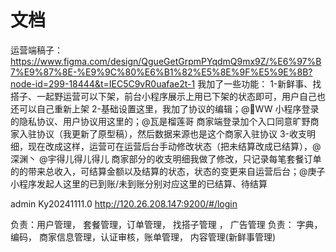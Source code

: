 # 文档

运营端稿子：
https://www.figma.com/design/QgueGetGrpmPYqdmQ9mx9Z/%E6%97%B7%E9%87%8E-%E9%9C%80%E6%B1%82%E5%8E%9F%E5%9E%8B?node-id=299-18444&t=IEC5C9vR0uafae2t-1
我加了一些功能：
1-新鲜事、找搭子、一起野运营可以下架，前台小程序展示上用已下架的状态即可，用户自己也还可以自己重新上架
2-基础设置这里，我加了协议的编辑；@🖤WW 小程序登录的隐私协议、用户协议用这里的；@瓦是榴莲哥 商家端登录加个入口同意旷野商家入驻协议（我更新了原型稿），然后数据来源也是这个商家入驻协议
3-收支明细，现在改成这样，运营可在运营后台手动修改状态（把未结算改成已结算），@深渊丶 @宇得儿得儿得儿 商家部分的收支明细我做了修改，只记录每笔套餐订单的的带来总收入，可结算金额以及结算的状态，状态的变更来自运营后台；@庚子 小程序发起人这里的已到账/未到账分别对应这里的已结算、待结算

admin  Ky20241111.0
http://120.26.208.147:9200/#/login

负责：用户管理， 套餐管理，订单管理， 找搭子管理 ， 广告管理
负责： 字典，编码， 商家信息管理，认证审核，账单管理， 内容管理(新鲜事管理)